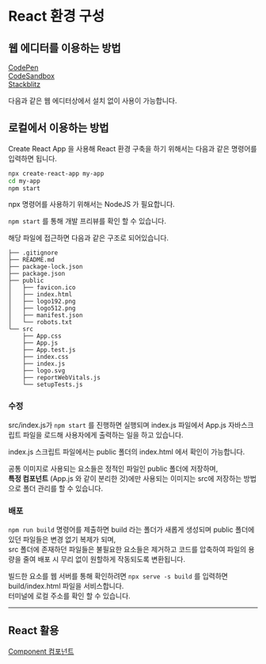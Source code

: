 # React 환경 구성

## 웹 에디터를 이용하는 방법

[CodePen](https://ko.legacy.reactjs.org/redirect-to-codepen/hello-world)  
[CodeSandbox](https://codesandbox.io/s/new)  
[Stackblitz](https://stackblitz.com/fork/react)

다음과 같은 웹 에디터상에서 설치 없이 사용이 가능합니다.

## 로컬에서 이용하는 방법

Create React App 을 사용해 React 환경 구축을 하기 위해서는 다음과 같은 명령어를 입력하면 됩니다.

```bash
npx create-react-app my-app
cd my-app
npm start
```

npx 명령어를 사용하기 위해서는 NodeJS 가 필요합니다.

`npm start` 를 통해 개발 프리뷰를 확인 할 수 있습니다.

해당 파일에 접근하면 다음과 같은 구조로 되어있습니다.

```
├── .gitignore
├── README.md  
├── package-lock.json  
├── package.json  
├── public  
│   ├── favicon.ico  
│   ├── index.html  
│   ├── logo192.png  
│   ├── logo512.png  
│   ├── manifest.json  
│   └── robots.txt  
└── src  
    ├── App.css  
    ├── App.js  
    ├── App.test.js  
    ├── index.css  
    ├── index.js  
    ├── logo.svg  
    ├── reportWebVitals.js  
    └── setupTests.js  
```

### 수정

src/index.js가 `npm start` 를 진행하면 실행되며 index.js 파일에서 App.js 자바스크립트 파일을 로드해 사용자에게 출력하는 일을 하고 있습니다.

index.js 스크립트 파일에서는 public 폴더의 index.html 에서 확인이 가능합니다.

공통 이미지로 사용되는 요소들은 정적인 파일인 public 폴더에 저장하며,  
__특정 컴포넌트__ (App.js 와 같이 분리한 것)에만 사용되는 이미지는 src에 저장하는 방법으로 폴더 관리를 할 수 있습니다.

### 배포

`npm run build` 명령어를 제출하면 build 라는 폴더가 새롭게 생성되며 public 폴더에 있던 파일들은 변경 없기 복제가 되며,  
src 폴더에 존재하던 파일들은 불필요한 요소들은 제거하고 코드를 압축하여 파일의 용량을 줄여 배포 시 무리 없이 원할하게 작동되도록 변환됩니다.

빌드한 요소를 웹 서버를 통해 확인하려면 `npx serve -s build` 를 입력하면 build/index.html 파일을 서비스합니다.  
터미널에 로컬 주소를 확인 할 수 있습니다.

---

## React 활용

[Component 컴포넌트](https://github.com/Hansan529/react-tutorial-2024/Component.md)
